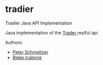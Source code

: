 # tradier
Tradier Java API Implementation

Java implementation of the <a href="https://developer.tradier.com">Trader </a> restful api

Authors:
* <a href="https://github.com/pschmeltzer">Peter Schmeltzer</a>
* <a href="https://github.com/bicabone">Blake Icabone</a>
